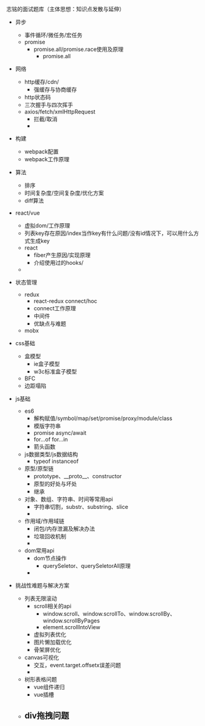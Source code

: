 志铭的面试题库（主体思想：知识点发散与延伸）
* 异步
  - 事件循环/微任务/宏任务
  - promise
    - promise.all/promise.race使用及原理
      - promise.all 
* 网络
  - http缓存/cdn/
    - 强缓存与协商缓存
  - http状态码
  - 三次握手与四次挥手
  - axios/fetch/xmlHttpRequest
    - 拦截/取消
    - 

* 构建
  - webpack配置
  - webpack工作原理
* 算法
  - 排序
  - 时间复杂度/空间复杂度/优化方案
  - diff算法

* react/vue
  - 虚拟dom/工作原理
  - 列表key存在原因/index当作key有什么问题/没有id情况下，可以用什么方式生成key
  - react
    - fiber产生原因/实现原理
    - 介绍使用过的hooks/
  - 
* 状态管理
  - redux
    - react-redux connect/hoc
    - connect工作原理
    - 中间件
    - 优缺点与难题
  - mobx
* css基础
  - 盒模型
    - ie盒子模型
    - w3c标准盒子模型
  - BFC
  - 边距塌陷
* js基础
  - es6
    - 解构赋值/symbol/map/set/promise/proxy/module/class
    - 模版字符串
    - promise async/await
    - for...of for...in
    - 箭头函数
  - js数据类型/js数据结构
    - typeof instanceof
  - 原型/原型链
    - prototype、\_\_proto\_\_、constructor
    - 原型的好处与坏处
    - 继承
  - 对象、数组、字符串、时间等常用api
    - 字符串切割，substr、substring、slice
    - 
  - 作用域/作用域链
    - 闭包/内存泄漏及解决办法
    - 垃圾回收机制
    - 
  - dom常用api
    - dom节点操作
      - querySeletor、querySeletorAll原理
    - 

* 挑战性难题与解决方案 
  - 列表无限滚动
    - scroll相关的api
      - window.scroll、window.scrollTo、window.scrollBy、window.scrollByPages
      - element.scrollIntoView
    - 虚拟列表优化
    - 图片懒加载优化
    - 骨架屏优化
  - canvas可视化
    - 交互，event.target.offsetx误差问题
    - 
  - 树形表格问题
    - vue组件递归
    - vue插槽
  - div拖拽问题
    - 